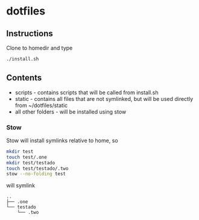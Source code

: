 # dotfiles


## Instructions
Clone to homedir and type 
```bash
./install.sh
```

## Contents

* scripts - contains scripts that will be called from install.sh
* static - contains all files that are not symlinked, but will be used directly from ~/dotfiles/static
* all other folders - will be installed using stow

### Stow
Stow will install symlinks relative to home, so
```bash
mkdir test
touch test/.one
mkdir test/testado
touch test/testado/.two
stow --no-folding test
```
will symlink
```text
..
├── .one
└── testado
    └── .two
```